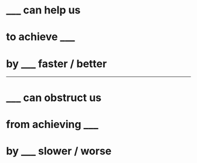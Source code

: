 # ___ can help us
# to achieve ___ 
# by ___ faster / better

---

# ___ can obstruct us
# from achieving ___
# by ___ slower / worse